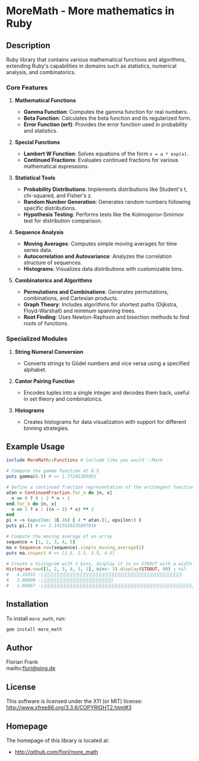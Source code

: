# MoreMath - More mathematics in Ruby

## Description

Ruby library that contains various mathematical functions and algorithms,
extending Ruby's capabilities in domains such as statistics, numerical
analysis, and combinatorics.

### Core Features

1. **Mathematical Functions**
   - **Gamma Function**: Computes the gamma function for real numbers.
   - **Beta Function**: Calculates the beta function and its regularized form.
   - **Error Function (erf)**: Provides the error function used in probability
     and statistics.

2. **Special Functions**
   - **Lambert W Function**: Solves equations of the form `x = a * exp(x)`.
   - **Continued Fractions**: Evaluates continued fractions for various
     mathematical expressions.

3. **Statistical Tools**
   - **Probability Distributions**: Implements distributions like Student's t,
     chi-squared, and Fisher's z.
   - **Random Number Generation**: Generates random numbers following specific
     distributions.
   - **Hypothesis Testing**: Performs tests like the Kolmogorov-Smirnov test
     for distribution comparison.

4. **Sequence Analysis**
   - **Moving Averages**: Computes simple moving averages for time series data.
   - **Autocorrelation and Autovariance**: Analyzes the correlation structure
     of sequences.
   - **Histograms**: Visualizes data distributions with customizable bins.

5. **Combinatorics and Algorithms**
   - **Permutations and Combinations**: Generates permutations, combinations,
     and Cartesian products.
   - **Graph Theory**: Includes algorithms for shortest paths (Dijkstra,
     Floyd-Warshall) and minimum spanning trees.
   - **Root Finding**: Uses Newton-Raphson and bisection methods to find roots
     of functions.

### Specialized Modules

1. **String Numeral Conversion**
   - Converts strings to Gödel numbers and vice versa using a specified
   alphabet.

2. **Cantor Pairing Function**
   - Encodes tuples into a single integer and decodes them back, useful in set
   theory and combinatorics.

3. **Histograms**
   - Creates histograms for data visualization with support for different
   binning strategies.

## Example Usage

```ruby
include MoreMath::Functions # include like you would ::Math

# Compute the gamma function at 0.5
puts gamma(0.5) # => 1.77245385091

# Define a continued fraction representation of the arctangent function (atan)
atan = ContinuedFraction.for_a do |n, x|
  n == 0 ? 0 : 2 * n - 1
end.for_b do |n, x|
  n <= 1 ? x : ((n - 1) * x) ** 2
end
pi = -> (epsilon: 1E-16) { 4 * atan.(1, epsilon:) }
puts pi.() # => 3.1415926535897936

# Compute the moving average of an array
sequence = [1, 2, 3, 4, 5]
ma = Sequence.new(sequence).simple_moving_average(2)
puts ma.inspect # => [1.5, 2.5, 3.5, 4.5]

# Create a histogram with 3 bins, display it in on STDOUT with a width of 80 characters
Histogram.new([1, 2, 3, 4, 5, 1], bins: 3).display(STDOUT, 80) ; nil
#   4.33333 -|⣿⣿⣿⣿⣿⣿⣿⣿⣿⣿⣿⣿⣿⣿⣿⣿⣿⣿⣿⣿⣿⣿⣿⣿⣿⣿⣿⣿⣿⣿⣿⣿⣿⣿⣿⣿⣿⣿⣿⣿⣿⣿⣿
#   3.00000 -|⣿⣿⣿⣿⣿⣿⣿⣿⣿⣿⣿⣿⣿⣿⣿⣿⣿⣿⣿⣿⣿⡇
#   1.66667 -|⣿⣿⣿⣿⣿⣿⣿⣿⣿⣿⣿⣿⣿⣿⣿⣿⣿⣿⣿⣿⣿⣿⣿⣿⣿⣿⣿⣿⣿⣿⣿⣿⣿⣿⣿⣿⣿⣿⣿⣿⣿⣿⣿⣿⣿⣿⣿⣿⣿⣿⣿⣿⣿⣿⣿⣿⣿⣿⣿⣿⣿⣿⣿⣿⣿
```

## Installation

To install `more_math`, run:

```bash
gem install more_math
```

## Author

Florian Frank  
mailto:flori@ping.de

## License

This software is licensed under the X11 (or MIT) license:
http://www.xfree86.org/3.3.6/COPYRIGHT2.html#3

## Homepage

The homepage of this library is located at:

* http://github.com/flori/more_math
